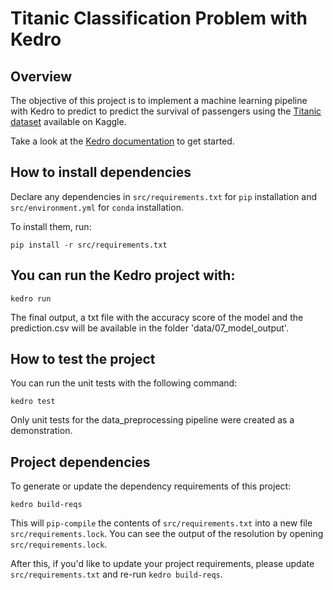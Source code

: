 # Titanic Classification Problem with Kedro

## Overview

The objective of this project is to implement a machine learning pipeline with Kedro to predict to predict the survival of passengers using the  [Titanic dataset](https://www.kaggle.com/competitions/titanic/data) available on Kaggle.

Take a look at the [Kedro documentation](https://kedro.readthedocs.io) to get started.

## How to install dependencies

Declare any dependencies in `src/requirements.txt` for `pip` installation and `src/environment.yml` for `conda` installation.

To install them, run:

```
pip install -r src/requirements.txt
```

## You can run the Kedro project with:

```
kedro run
```

The final output, a txt file with the accuracy score of the model and the prediction.csv will be available in the folder 'data/07_model_output'.

## How to test the project

 You can run the unit tests with the following command:
```
kedro test
```
Only unit tests for the data_preprocessing pipeline were created as a demonstration.

## Project dependencies

To generate or update the dependency requirements of this project:

```
kedro build-reqs
```

This will `pip-compile` the contents of `src/requirements.txt` into a new file `src/requirements.lock`. You can see the output of the resolution by opening `src/requirements.lock`.

After this, if you'd like to update your project requirements, please update `src/requirements.txt` and re-run `kedro build-reqs`.
